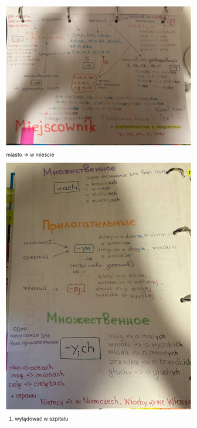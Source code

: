 
![telegram-cloud-photo-size-2-5471889804162618154-y](../../_Attachments/telegram-cloud-photo-size-2-5471889804162618154-y.jpg)

miasto -> w mieście

![telegram-cloud-photo-size-2-5471889804162618164-y](../../_Attachments/telegram-cloud-photo-size-2-5471889804162618164-y.jpg)

1. wylądować w szpitalu